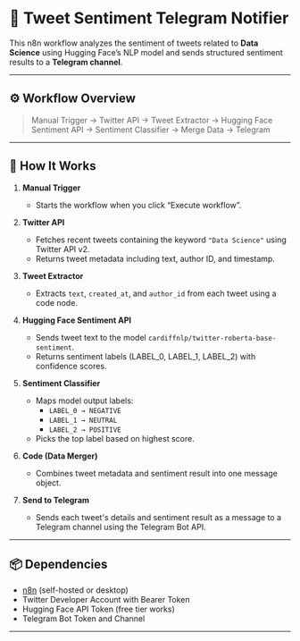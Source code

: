 # 📢 Tweet Sentiment Telegram Notifier

This n8n workflow analyzes the sentiment of tweets related to **Data Science** using Hugging Face’s NLP model and sends structured sentiment results to a **Telegram channel**.

---

## ⚙️ Workflow Overview

> Manual Trigger → Twitter API → Tweet Extractor → Hugging Face Sentiment API → Sentiment Classifier → Merge Data → Telegram

---

## 🔧 How It Works

1. **Manual Trigger**
   - Starts the workflow when you click “Execute workflow”.

2. **Twitter API**
   - Fetches recent tweets containing the keyword `"Data Science"` using Twitter API v2.
   - Returns tweet metadata including text, author ID, and timestamp.

3. **Tweet Extractor**
   - Extracts `text`, `created_at`, and `author_id` from each tweet using a code node.

4. **Hugging Face Sentiment API**
   - Sends tweet text to the model `cardiffnlp/twitter-roberta-base-sentiment`.
   - Returns sentiment labels (LABEL_0, LABEL_1, LABEL_2) with confidence scores.

5. **Sentiment Classifier**
   - Maps model output labels:
     - `LABEL_0 → NEGATIVE`
     - `LABEL_1 → NEUTRAL`
     - `LABEL_2 → POSITIVE`
   - Picks the top label based on highest score.

6. **Code (Data Merger)**
   - Combines tweet metadata and sentiment result into one message object.

7. **Send to Telegram**
   - Sends each tweet's details and sentiment result as a message to a Telegram channel using the Telegram Bot API.

---

## 📦 Dependencies

- [n8n](https://n8n.io/) (self-hosted or desktop)
- Twitter Developer Account with Bearer Token
- Hugging Face API Token (free tier works)
- Telegram Bot Token and Channel

---


